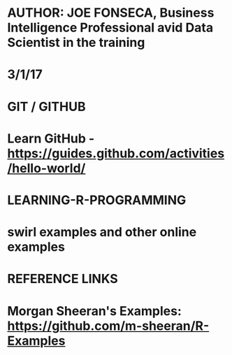 # AUTHOR: JOE FONSECA, Business Intelligence Professional avid Data Scientist in the training
# 3/1/17


# GIT / GITHUB
# Learn GitHub - https://guides.github.com/activities/hello-world/



# LEARNING-R-PROGRAMMING
# swirl examples and other online examples








# REFERENCE LINKS
# Morgan Sheeran's Examples: https://github.com/m-sheeran/R-Examples








